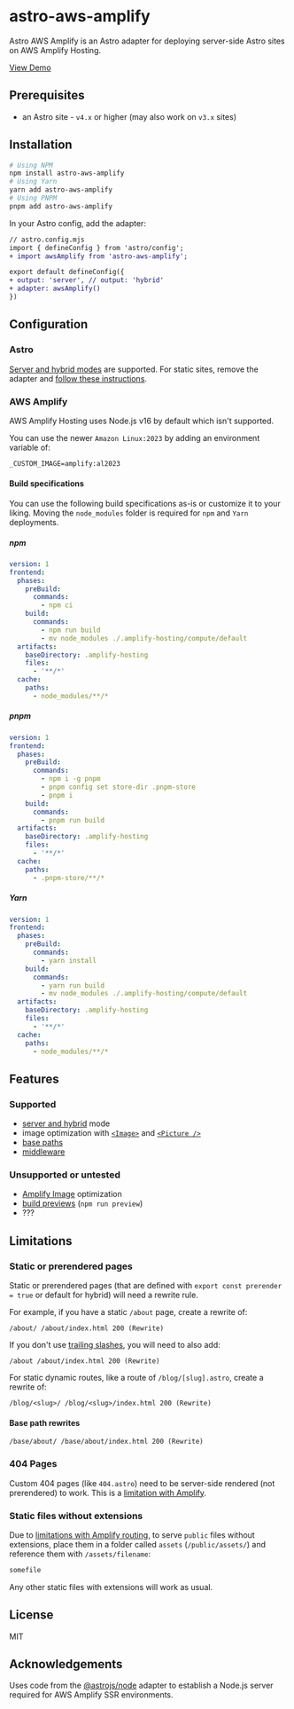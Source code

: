 # astro-aws-amplify

Astro AWS Amplify is an Astro adapter for deploying server-side Astro sites on AWS Amplify Hosting.

[View Demo](https://main.dy0rr16jdndpq.amplifyapp.com/)

## Prerequisites

- an Astro site - `v4.x` or higher (may also work on `v3.x` sites)

## Installation

```sh
# Using NPM
npm install astro-aws-amplify
# Using Yarn
yarn add astro-aws-amplify
# Using PNPM
pnpm add astro-aws-amplify
```

In your Astro config, add the adapter:

```diff
// astro.config.mjs
import { defineConfig } from 'astro/config';
+ import awsAmplify from 'astro-aws-amplify';

export default defineConfig({
+ output: 'server', // output: 'hybrid'
+ adapter: awsAmplify()
})
```

## Configuration

### Astro

[Server and hybrid modes](https://docs.astro.build/en/guides/server-side-rendering/#enable-on-demand-server-rendering) are supported. For static sites, remove the adapter and [follow these instructions](https://docs.astro.build/en/guides/deploy/aws/#aws-amplify).

### AWS Amplify

AWS Amplify Hosting uses Node.js v16 by default which isn't supported.

You can use the newer `Amazon Linux:2023` by adding an environment variable of:

```markdown
_CUSTOM_IMAGE=amplify:al2023
```

#### Build specifications

You can use the following build specifications as-is or customize it to your liking. Moving the `node_modules` folder is required for `npm` and `Yarn` deployments.

##### npm
```yaml
version: 1
frontend:
  phases:
    preBuild:
      commands:
        - npm ci
    build:
      commands:
        - npm run build
        - mv node_modules ./.amplify-hosting/compute/default
  artifacts:
    baseDirectory: .amplify-hosting
    files:
      - '**/*'
  cache:
    paths:
      - node_modules/**/*
```

##### pnpm
```yaml
version: 1
frontend:
  phases:
    preBuild:
      commands:
        - npm i -g pnpm
        - pnpm config set store-dir .pnpm-store
        - pnpm i
    build:
      commands:
        - pnpm run build
  artifacts:
    baseDirectory: .amplify-hosting
    files:
      - '**/*'
  cache:
    paths:
      - .pnpm-store/**/*
```

##### Yarn
```yaml
version: 1
frontend:
  phases:
    preBuild:
      commands:
        - yarn install
    build:
      commands:
        - yarn run build
        - mv node_modules ./.amplify-hosting/compute/default
  artifacts:
    baseDirectory: .amplify-hosting
    files:
      - '**/*'
  cache:
    paths:
      - node_modules/**/*
```

## Features

### Supported
- [server and hybrid](https://docs.astro.build/en/guides/server-side-rendering/#enable-on-demand-server-rendering) mode
- image optimization with [`<Image>`](https://docs.astro.build/en/guides/images/#image--astroassets) and [`<Picture />`](https://docs.astro.build/en/guides/images/#picture-)
- [base paths](https://docs.astro.build/en/reference/configuration-reference/#base)
- [middleware](https://docs.astro.build/en/guides/middleware/)

### Unsupported or untested
- [Amplify Image](https://docs.aws.amazon.com/amplify/latest/userguide/image-optimization.html) optimization
- [build previews](https://docs.astro.build/en/reference/cli-reference/#astro-preview) (`npm run preview`)
- ???

## Limitations

### Static or prerendered pages

Static or prerendered pages (that are defined with `export const prerender = true` or default for hybrid) will need a rewrite rule.

For example, if you have a static `/about` page, create a rewrite of:

```
/about/ /about/index.html 200 (Rewrite)
```

If you don't use [trailing slashes](https://docs.astro.build/en/reference/configuration-reference/#trailingslash), you will need to also add:

```
/about /about/index.html 200 (Rewrite)
```

For static dynamic routes, like a route of `/blog/[slug].astro`, create a rewrite of:

```
/blog/<slug>/ /blog/<slug>/index.html 200 (Rewrite)
```


#### Base path rewrites

```
/base/about/ /base/about/index.html 200 (Rewrite)
```

### 404 Pages
Custom 404 pages (like `404.astro`) need to be server-side rendered (not prerendered) to work. This is a [limitation with Amplify](https://docs.aws.amazon.com/amplify/latest/userguide/ssr-deployment-specification.html#catchall-fallback-routing).

### Static files without extensions
Due to [limitations with Amplify routing](https://docs.aws.amazon.com/amplify/latest/userguide/ssr-deployment-specification.html#catchall-fallback-routing), to serve `public` files without extensions, place them in a folder called `assets` (`/public/assets/`) and reference them with `/assets/filename`:

```sh title="/public/assets/"
somefile
```

Any other static files with extensions will work as usual.

## License

MIT

## Acknowledgements

Uses code from the [@astrojs/node](https://github.com/withastro/astro/tree/main/packages/integrations/node) adapter to establish a Node.js server required for AWS Amplify SSR environments.
